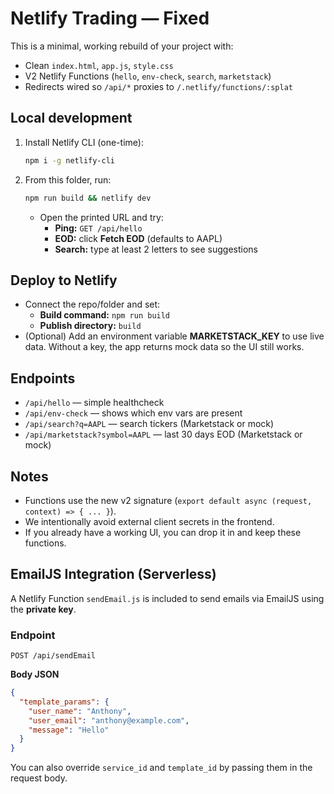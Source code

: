 # Netlify Trading — Fixed

This is a minimal, working rebuild of your project with:
- Clean `index.html`, `app.js`, `style.css`
- V2 Netlify Functions (`hello`, `env-check`, `search`, `marketstack`)
- Redirects wired so `/api/*` proxies to `/.netlify/functions/:splat`

## Local development
1. Install Netlify CLI (one-time):
   ```bash
   npm i -g netlify-cli
   ```
2. From this folder, run:
   ```bash
   npm run build && netlify dev
   ```
   - Open the printed URL and try:
     - **Ping:** `GET /api/hello`
     - **EOD:** click **Fetch EOD** (defaults to AAPL)
     - **Search:** type at least 2 letters to see suggestions

## Deploy to Netlify
- Connect the repo/folder and set:
  - **Build command:** `npm run build`
  - **Publish directory:** `build`
- (Optional) Add an environment variable **MARKETSTACK_KEY** to use live data.
  Without a key, the app returns mock data so the UI still works.

## Endpoints
- `/api/hello` — simple healthcheck
- `/api/env-check` — shows which env vars are present
- `/api/search?q=AAPL` — search tickers (Marketstack or mock)
- `/api/marketstack?symbol=AAPL` — last 30 days EOD (Marketstack or mock)

## Notes
- Functions use the new v2 signature (`export default async (request, context) => { ... }`).
- We intentionally avoid external client secrets in the frontend.
- If you already have a working UI, you can drop it in and keep these functions.


## EmailJS Integration (Serverless)

A Netlify Function `sendEmail.js` is included to send emails via EmailJS using the **private key**.

### Endpoint
`POST /api/sendEmail`

**Body JSON**
```json
{
  "template_params": {
    "user_name": "Anthony",
    "user_email": "anthony@example.com",
    "message": "Hello"
  }
}
```



You can also override `service_id` and `template_id` by passing them in the request body.
